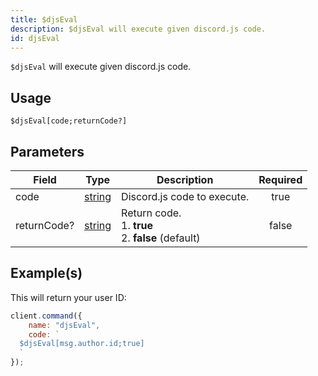 ```yaml
---
title: $djsEval
description: $djsEval will execute given discord.js code.
id: djsEval
---
```


`$djsEval` will execute given discord.js code.

## Usage

```aoi
$djsEval[code;returnCode?]
```

## Parameters

| Field       | Type                                                                                              | Description                                                   | Required |
| ----------- | ------------------------------------------------------------------------------------------------- | ------------------------------------------------------------- | :------: |
| code        | [string](https://developer.mozilla.org/en-US/docs/Web/JavaScript/Reference/Global_Objects/String) | Discord.js code to execute.                                   |   true   |
| returnCode? | [string](https://developer.mozilla.org/en-US/docs/Web/JavaScript/Reference/Global_Objects/String) | Return code. <br /> 1. **true** <br /> 2. **false** (default) |  false   |

## Example(s)

This will return your user ID:

```javascript
client.command({
    name: "djsEval",
    code: `
  $djsEval[msg.author.id;true]
  `
});
```
